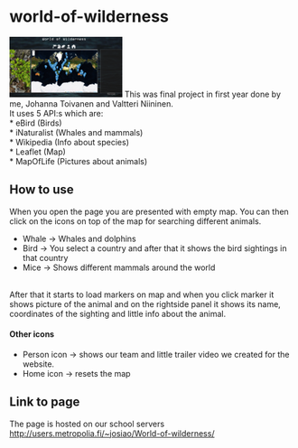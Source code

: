 # world-of-wilderness
<img src="https://github.com/JosiaOrava/world-of-wilderness/blob/main/img/readme/wow.PNG" alt="image of project" style="width:200px;"/>
This was final project in first year done by me, Johanna Toivanen and Valtteri Niininen.
<br> It uses 5 API:s which are: <br>
* eBird (Birds) <br>
* iNaturalist (Whales and mammals)<br>
* Wikipedia (Info about species)<br>
* Leaflet (Map)<br>
* MapOfLife (Pictures about animals)<br>

## How to use
When you open the page you are presented with empty map. You can then click on the icons on top of the map for searching different animals.
* Whale -> Whales and dolphins
* Bird -> You select a country and after that it shows the bird sightings in that country
* Mice -> Shows different mammals around the world
<br>
After that it starts to load markers on map and when you click marker it shows picture of the animal and on the rightside panel it shows its name, coordinates of the sighting and little info about the animal. <br>

#### Other icons
* Person icon -> shows our team and little trailer video we created for the website.
* Home icon -> resets the map

## Link to page
The page is hosted on our school servers
http://users.metropolia.fi/~josiao/World-of-wilderness/
